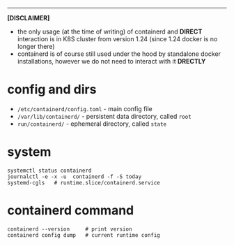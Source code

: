 ---

**[DISCLAIMER]**
- the only usage (at the time of writing) of containerd and **DIRECT** interaction
  is in K8S cluster from version 1.24 (since 1.24 docker is no longer there)
- containerd is of course still used under the hood by standalone docker
  installations, however we do not need to interact with it **DRECTLY**


# config and dirs
- `/etc/containerd/config.toml` - main config file
- `/var/lib/containerd/` - persistent data directory, called `root`
- `run/containerd/` - ephemeral directory, called `state`

# system

```
systemctl status containerd
journalctl -e -x -u  containerd -f -S today
systemd-cgls   # runtime.slice/containerd.service
```

# containerd command
```
containerd --version     # print version
containerd config dump   # current runtime config
```

